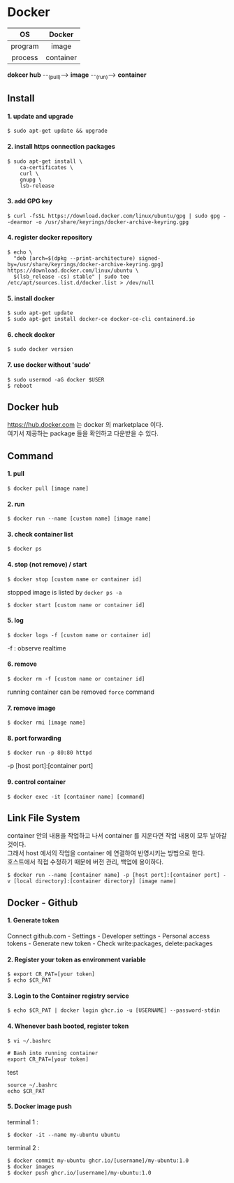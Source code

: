 # Docker

|OS|Docker|
|:---:|:---:|
|program|image|
|process|container|

<b>dokcer hub</b> --<sub>(pull)</sub>--> <b>image</b> --<sub>(run)</sub>--> <b>container</b>

## Install

#### 1. update and upgrade

```
$ sudo apt-get update && upgrade
```

#### 2. install https connection packages

```
$ sudo apt-get install \
    ca-certificates \
    curl \
    gnupg \
    lsb-release
```

#### 3. add GPG key

```
$ curl -fsSL https://download.docker.com/linux/ubuntu/gpg | sudo gpg --dearmor -o /usr/share/keyrings/docker-archive-keyring.gpg
```

#### 4. register docker repository

```
$ echo \
  "deb [arch=$(dpkg --print-architecture) signed-by=/usr/share/keyrings/docker-archive-keyring.gpg] https://download.docker.com/linux/ubuntu \
  $(lsb_release -cs) stable" | sudo tee /etc/apt/sources.list.d/docker.list > /dev/null
```

#### 5. install docker

```
$ sudo apt-get update
$ sudo apt-get install docker-ce docker-ce-cli containerd.io
```

#### 6. check docker

```
$ sudo docker version
```

#### 7. use docker without 'sudo'

```
$ sudo usermod -aG docker $USER
$ reboot
```

## Docker hub

https://hub.docker.com 는 docker 의 marketplace 이다.  
여기서 제공하는 package 들을 확인하고 다운받을 수 있다.

## Command

#### 1. pull

```
$ docker pull [image name]
```

#### 2. run

```
$ docker run --name [custom name] [image name]
```

#### 3. check container list

```
$ docker ps
```

#### 4. stop (not remove) / start

```
$ docker stop [custom name or container id]
```

stopped image is listed by `docker ps -a`

```
$ docker start [custom name or container id]
```

#### 5. log

```
$ docker logs -f [custom name or container id]
```

-f : observe realtime

#### 6. remove

```
$ docker rm -f [custom name or container id]
```

running container can be removed `force` command

#### 7. remove image

```
$ docker rmi [image name]
```

#### 8. port forwarding

```
$ docker run -p 80:80 httpd
```

-p [host port]:[container port]

#### 9. control container

```
$ docker exec -it [container name] [command]
```

## Link File System

container 안의 내용을 작업하고 나서 container 를 지운다면 작업 내용이 모두 날아갈 것이다.  
그래서 host 에서의 작업을 container 에 연결하여 반영시키는 방법으로 한다.  
호스트에서 직접 수정하기 때문에 버전 관리, 백업에 용이하다.

```
$ docker run --name [container name] -p [host port]:[container port] -v [local directory]:[container directory] [image name]
```

## Docker - Github

#### 1. Generate token
 
Connect github.com - Settings - Developer settings - Personal access tokens - Generate new token - Check write:packages, delete:packages

#### 2. Register your token as environment variable

```
$ export CR_PAT=[your token]
$ echo $CR_PAT
```

#### 3. Login to the Container registry service

```
$ echo $CR_PAT | docker login ghcr.io -u [USERNAME] --password-stdin
```

#### 4. Whenever bash booted, register token

```
$ vi ~/.bashrc

# Bash into running container
export CR_PAT=[your token]
```

test

```
source ~/.bashrc
echo $CR_PAT
```

#### 5. Docker image push

terminal 1 :

```
$ docker -it --name my-ubuntu ubuntu
```

terminal 2 :

```
$ docker commit my-ubuntu ghcr.io/[username]/my-ubuntu:1.0
$ docker images
$ docker push ghcr.io/[username]/my-ubuntu:1.0
```
